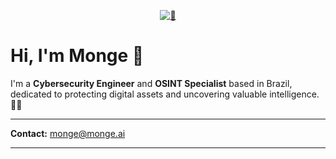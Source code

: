 <!-- GitHub Profile README -->

<p align="center">
  <a href="https://monge.ai">
    <img src="https://i.pinimg.com/originals/ed/d5/16/edd51626073cab100f5bef8cf86cbb01.gif" alt="🎩">
  </a>
</p>

# Hi, I'm Monge 👋

I'm a **Cybersecurity Engineer** and **OSINT Specialist** based in Brazil, dedicated to protecting digital assets and uncovering valuable intelligence. 🎩🦊

---

**Contact:** [monge@monge.ai](mailto:monge@monge.ai)

---
